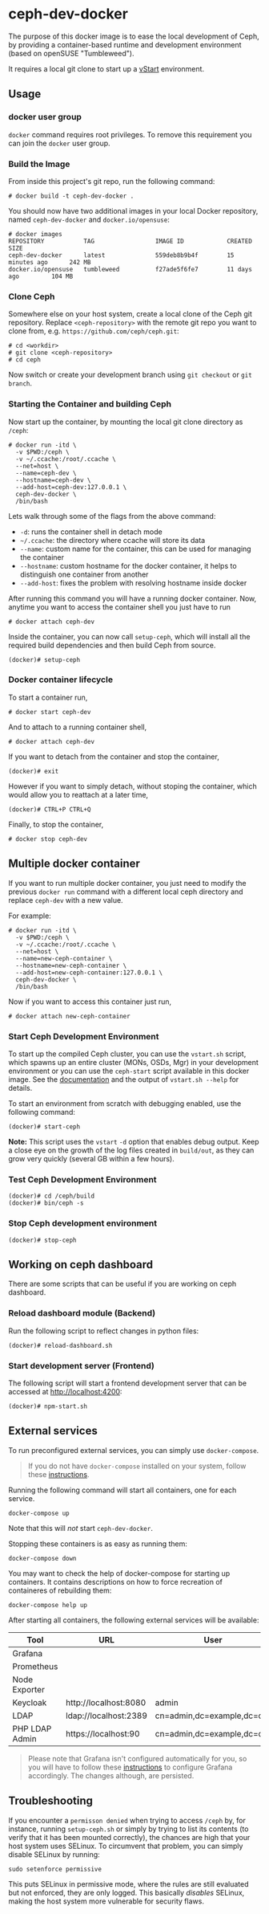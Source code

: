 # ceph-dev-docker

The purpose of this docker image is to ease the local development of Ceph, by
providing a container-based runtime and development environment (based on
openSUSE "Tumbleweed").

It requires a local git clone to start up a
[vStart](http://docs.ceph.com/docs/master/dev/dev_cluster_deployement/)
environment.

## Usage

### docker user group

`docker` command requires root privileges.
To remove this requirement you can join the `docker` user group.

### Build the Image

From inside this project's git repo, run the following command:

    # docker build -t ceph-dev-docker .

You should now have two additional images in your local Docker repository, named
`ceph-dev-docker` and `docker.io/opensuse`:

    # docker images
    REPOSITORY           TAG                 IMAGE ID            CREATED             SIZE
    ceph-dev-docker      latest              559deb8b9b4f        15 minutes ago      242 MB
    docker.io/opensuse   tumbleweed          f27ade5f6fe7        11 days ago         104 MB

### Clone Ceph

Somewhere else on your host system, create a local clone of the Ceph git
repository. Replace `<ceph-repository>` with the remote git repo you want to
clone from, e.g. `https://github.com/ceph/ceph.git`:

    # cd <workdir>
    # git clone <ceph-repository>
    # cd ceph

Now switch or create your development branch using `git checkout` or `git
branch`.

### Starting the Container and building Ceph

Now start up the container, by mounting the local git clone directory as
`/ceph`:

    # docker run -itd \
      -v $PWD:/ceph \
      -v ~/.ccache:/root/.ccache \
      --net=host \
      --name=ceph-dev \
      --hostname=ceph-dev \
      --add-host=ceph-dev:127.0.0.1 \
      ceph-dev-docker \
      /bin/bash

Lets walk through some of the flags from the above command:
- `-d`: runs the container shell in detach mode
 - `~/.ccache`: the directory where ccache will store its data
 - `--name`: custom name for the container, this can be used for managing
    the container
 - `--hostname`: custom hostname for the docker container, it helps to
    distinguish one container from another
 - `--add-host`: fixes the problem with resolving hostname inside docker

After running this command you will have a running docker container.
Now, anytime you want to access the container shell you just have to run

    # docker attach ceph-dev

Inside the container, you can now call `setup-ceph`, which will install all the
required build dependencies and then build Ceph from source.

    (docker)# setup-ceph

### Docker container lifecycle

To start a container run,

    # docker start ceph-dev

And to attach to a running container shell,

    # docker attach ceph-dev

If you want to detach from the container and stop the container,

    (docker)# exit

However if you want to simply detach, without stoping the container,
which would allow you to reattach at a later time,

    (docker)# CTRL+P CTRL+Q

Finally, to stop the container,

    # docker stop ceph-dev

## Multiple docker container

If you want to run multiple docker container, you just need to modify the
previous `docker run` command with a different local ceph directory and replace
`ceph-dev` with a new value.

For example:

    # docker run -itd \
      -v $PWD:/ceph \
      -v ~/.ccache:/root/.ccache \
      --net=host \
      --name=new-ceph-container \
      --hostname=new-ceph-container \
      --add-host=new-ceph-container:127.0.0.1 \
      ceph-dev-docker \
      /bin/bash

Now if you want to access this container just run,

    # docker attach new-ceph-container

### Start Ceph Development Environment

To start up the compiled Ceph cluster, you can use the `vstart.sh` script, which
spawns up an entire cluster (MONs, OSDs, Mgr) in your development environment or
you can use the `ceph-start` script available in this docker image.
See the
[documentation](http://docs.ceph.com/docs/master/dev/dev_cluster_deployement/)
and the output of `vstart.sh --help` for details.

To start an environment from scratch with debugging enabled, use the following command:

    (docker)# start-ceph

**Note:** This script uses the `vstart` `-d` option that enables debug output. Keep a close eye on the growth
of the log files created in `build/out`, as they can grow very quickly (several
GB within a few hours).

### Test Ceph Development Environment

    (docker)# cd /ceph/build
    (docker)# bin/ceph -s

### Stop Ceph development environment

    (docker)# stop-ceph

## Working on ceph dashboard

There are some scripts that can be useful if you are working on ceph dashboard.

### Reload dashboard module (Backend)

Run the following script to reflect changes in python files:

    (docker)# reload-dashboard.sh

### Start development server (Frontend)

The following script will start a frontend development server that can be
accessed at [http://localhost:4200](http://localhost:4200):

    (docker)# npm-start.sh

## External services

To run preconfigured external services, you can simply use `docker-compose`.

> If you do not have `docker-compose` installed on your system, follow these
[instructions](https://docs.docker.com/compose/install/).

Running the following command will start all containers, one for each service.

    docker-compose up

Note that this will *not* start `ceph-dev-docker`.

Stopping these containers is as easy as running them:

    docker-compose down

You may want to check the help of docker-compose for starting up containers. It
contains descriptions on how to force recreation of containeres of rebuilding
them:

    docker-compose help up

After starting all containers, the following external services will be available:

| Tool           | URL                   | User                       | Pass  |
| -------------- | --------------------- | -------------------------- | ----- |
| Grafana        |                       |                            |       |
| Prometheus     |                       |                            |       |
| Node Exporter  |                       |                            |       |
| Keycloak       | http://localhost:8080 | admin                      | admin |
| LDAP           | ldap://localhost:2389 | cn=admin,dc=example,dc=org | admin |
| PHP LDAP Admin | https://localhost:90  | cn=admin,dc=example,dc=org | admin |

> Please note that Grafana isn't configured automatically for you, so you
will have to follow these
[instructions](https://github.com/ceph/ceph/blob/master/doc/mgr/dashboard.rst#enabling-grafana-dashboards)
to configure Grafana accordingly. The changes although, are persisted.

## Troubleshooting

If you encounter a `permisson denied` when trying to access `/ceph` by, for instance, running `setup-ceph.sh` or simply by trying to list its contents (to verify that it has been mounted correctly), the chances are high that your host system uses SELinux. To circumvent that problem, you can simply disable SELinux by running:

    sudo setenforce permissive

This puts SELinux in permissive mode, where the rules are still evaluated but not enforced, they are only logged. This basically *disables* SELinux, making the host system more vulnerable for security flaws.
